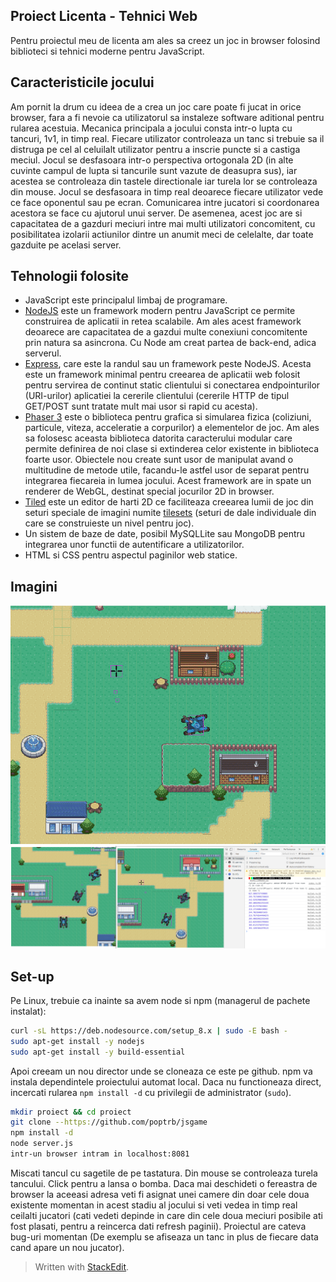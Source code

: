 ﻿## Proiect Licenta - Tehnici Web

Pentru proiectul meu de licenta am ales sa creez un joc in browser folosind biblioteci si tehnici moderne pentru JavaScript. 

## Caracteristicile jocului
Am pornit la drum cu ideea de a crea un joc care poate fi jucat in orice browser, fara a fi nevoie ca utilizatorul sa instaleze software aditional pentru rularea acestuia. Mecanica principala a jocului consta intr-o lupta cu tancuri, 1v1, in timp real. Fiecare utilizator controleaza un tanc si trebuie sa il distruga pe cel al celuilalt utilizator pentru a inscrie puncte si a castiga meciul. Jocul se desfasoara intr-o perspectiva ortogonala 2D (in alte cuvinte campul de lupta si tancurile sunt vazute de deasupra sus), iar acestea se controleaza din tastele directionale iar turela lor se controleaza din mouse. Jocul se desfasoara in timp real deoarece fiecare utilizator vede ce face oponentul sau pe ecran. Comunicarea intre jucatori si coordonarea acestora se face cu ajutorul unui server. De asemenea, acest joc are si capacitatea de a gazduri meciuri intre mai multi utilizatori concomitent, cu posibilitatea izolarii actiunilor dintre un anumit meci de celelalte, dar toate gazduite pe acelasi server.

## Tehnologii folosite

 - JavaScript este principalul limbaj de programare.
 - [NodeJS](https://nodejs.org/en/) este un framework modern pentru JavaScript ce permite construirea de aplicatii in retea scalabile. Am ales acest framework deoarece are capacitatea de a gazdui multe conexiuni concomitente prin natura sa asincrona. Cu Node am creat partea de back-end, adica serverul.
 - [Express](https://expressjs.com/), care este la randul sau un framework peste NodeJS. Acesta este un framework minimal pentru creearea de aplicatii web folosit pentru servirea de continut static clientului si conectarea endpointurilor (URI-urilor) aplicatiei la cererile clientului (cererile HTTP de tipul GET/POST sunt tratate mult mai usor si rapid cu acesta).
 - [Phaser 3](https://phaser.io/phaser3) este o biblioteca pentru grafica si simularea fizica (coliziuni, particule, viteza, acceleratie a corpurilor) a elementelor de joc. Am ales sa folosesc aceasta biblioteca datorita caracterului modular care permite definirea de noi clase si extinderea celor existente in biblioteca foarte usor. Obiectele nou create sunt usor de manipulat avand o multitudine de metode utile, facandu-le astfel usor de separat pentru integrarea fiecareia in lumea jocului. Acest framework are in spate un renderer de WebGL, destinat special jocurilor 2D in browser.
- [Tiled](https://www.mapeditor.org/) este un editor de harti 2D ce faciliteaza creearea lumii de joc din seturi speciale de imagini numite [tilesets](https://www.mapeditor.org/img/screenshot-terrain.png) (seturi de dale individuale din care se construieste un nivel pentru joc).
- Un sistem de baze de date, posibil MySQLLite sau MongoDB pentru integrarea unor functii de autentificare a utilizatorilor.
- HTML si CSS pentru aspectul paginilor web statice.
## Imagini 
![Un tanc pe campul de lupta](screens/Selection_003.png)
![Doua tancuri in doua taburi de browser diferite](screens/Selection_002.png)
## Set-up
Pe Linux, trebuie ca inainte sa avem node si npm (managerul de pachete instalat): 
```bash
curl -sL https://deb.nodesource.com/setup_8.x | sudo -E bash -
sudo apt-get install -y nodejs
sudo apt-get install -y build-essential
```

Apoi creeam un nou director unde se cloneaza ce este pe github. npm va instala dependintele proiectului automat local. Daca nu functioneaza direct, incercati rularea `npm install -d` cu privilegii de administrator (`sudo`).
```bash
mkdir proiect && cd proiect
git clone --https://github.com/poptrb/jsgame
npm install -d
node server.js
intr-un browser intram in localhost:8081
```

Miscati tancul cu sagetile de pe tastatura. Din mouse se controleaza turela tancului. Click pentru a lansa o bomba. Daca mai deschideti o fereastra de browser la aceeasi adresa veti fi asignat unei camere din doar cele doua existente momentan in acest stadiu al jocului si veti vedea in timp real ceilalti jucatori (cati vedeti depinde in care din cele doua meciuri posibile ati fost plasati, pentru a reincerca dati refresh paginii). Proiectul are cateva bug-uri momentan (De exemplu se afiseaza un tanc in plus de fiecare data cand apare un nou jucator).
> Written with [StackEdit](https://stackedit.io/).
